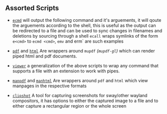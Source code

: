 ## Assorted Scripts

  - [`ecmd`](./ecmd) will output the following command and it's arguements, it will qoute the
  arguements according to the shell, this is useful as the output can be redirected to a file
  and can be used to sync changes in filenames and deletions by sourcing through a shell
  `ecall` wraps symlinks of the form `e<cmd>` to `ecmd <cmd>`, `emv` and erm` are such examples

  - [`pdf`](./pdf) and [`html`](./html) Are wrappers around `mupdf` _(`mupdf-gl`)_ which can render
  piped html and pdf documents.

  - [`viewer`](./viewer) a generalization of the above scripts to wrap any command that supports a
  file with an extension to work with pipes.
  
  - [`manpdf`](./manpdf) and [`manhtml`](./manhtml) Are wrappers around `pdf` and `html` which view
  manpages in the respective formats

  - [`clipshot`](./clipshot)
    A tool for capturing screenshots for sway/other wayland compositors, it has options to either
    the captured image to a file and to either capture a rectangular region or the whole screen
